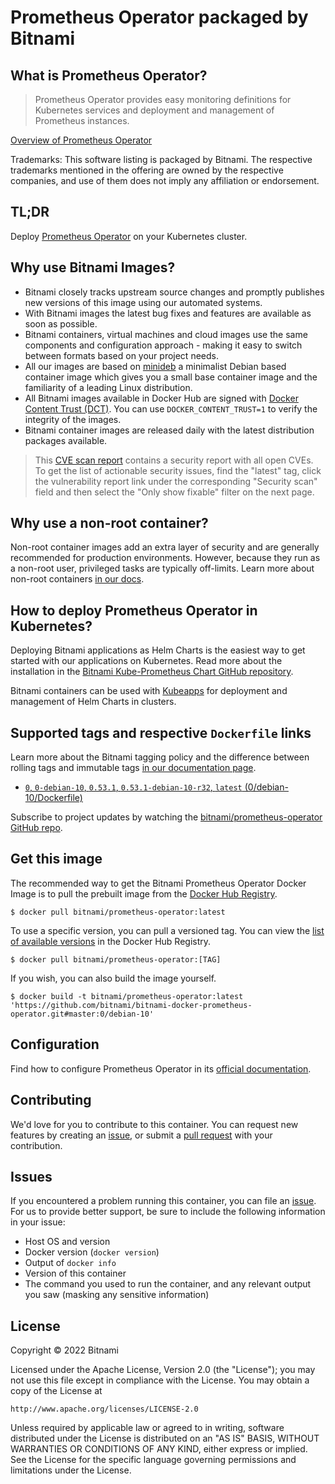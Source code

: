 # Prometheus Operator packaged by Bitnami

## What is Prometheus Operator?

> Prometheus Operator provides easy monitoring definitions for Kubernetes services and deployment and management of Prometheus instances.

[Overview of Prometheus Operator](https://github.com/coreos/prometheus-operator)

Trademarks: This software listing is packaged by Bitnami. The respective trademarks mentioned in the offering are owned by the respective companies, and use of them does not imply any affiliation or endorsement.

## TL;DR

Deploy [Prometheus Operator](https://github.com/coreos/prometheus-operator/tree/master/Documentation) on your Kubernetes cluster.

## Why use Bitnami Images?

* Bitnami closely tracks upstream source changes and promptly publishes new versions of this image using our automated systems.
* With Bitnami images the latest bug fixes and features are available as soon as possible.
* Bitnami containers, virtual machines and cloud images use the same components and configuration approach - making it easy to switch between formats based on your project needs.
* All our images are based on [minideb](https://github.com/bitnami/minideb) a minimalist Debian based container image which gives you a small base container image and the familiarity of a leading Linux distribution.
* All Bitnami images available in Docker Hub are signed with [Docker Content Trust (DCT)](https://docs.docker.com/engine/security/trust/content_trust/). You can use `DOCKER_CONTENT_TRUST=1` to verify the integrity of the images.
* Bitnami container images are released daily with the latest distribution packages available.


> This [CVE scan report](https://quay.io/repository/bitnami/prometheus-operator?tab=tags) contains a security report with all open CVEs. To get the list of actionable security issues, find the "latest" tag, click the vulnerability report link under the corresponding "Security scan" field and then select the "Only show fixable" filter on the next page.

## Why use a non-root container?

Non-root container images add an extra layer of security and are generally recommended for production environments. However, because they run as a non-root user, privileged tasks are typically off-limits. Learn more about non-root containers [in our docs](https://docs.bitnami.com/tutorials/work-with-non-root-containers/).

## How to deploy Prometheus Operator in Kubernetes?

Deploying Bitnami applications as Helm Charts is the easiest way to get started with our applications on Kubernetes. Read more about the installation in the [Bitnami Kube-Prometheus Chart GitHub repository](https://github.com/bitnami/charts/tree/master/bitnami/kube-prometheus).

Bitnami containers can be used with [Kubeapps](https://kubeapps.com/) for deployment and management of Helm Charts in clusters.

## Supported tags and respective `Dockerfile` links

Learn more about the Bitnami tagging policy and the difference between rolling tags and immutable tags [in our documentation page](https://docs.bitnami.com/tutorials/understand-rolling-tags-containers/).


* [`0`, `0-debian-10`, `0.53.1`, `0.53.1-debian-10-r32`, `latest` (0/debian-10/Dockerfile)](https://github.com/bitnami/bitnami-docker-prometheus-operator/blob/0.53.1-debian-10-r32/0/debian-10/Dockerfile)

Subscribe to project updates by watching the [bitnami/prometheus-operator GitHub repo](https://github.com/bitnami/bitnami-docker-prometheus-operator).

## Get this image

The recommended way to get the Bitnami Prometheus Operator Docker Image is to pull the prebuilt image from the [Docker Hub Registry](https://hub.docker.com/r/bitnami/prometheus-operator).

```console
$ docker pull bitnami/prometheus-operator:latest
```

To use a specific version, you can pull a versioned tag. You can view the [list of available versions](https://hub.docker.com/r/bitnami/prometheus-operator/tags/) in the Docker Hub Registry.

```console
$ docker pull bitnami/prometheus-operator:[TAG]
```

If you wish, you can also build the image yourself.

```console
$ docker build -t bitnami/prometheus-operator:latest 'https://github.com/bitnami/bitnami-docker-prometheus-operator.git#master:0/debian-10'
```

## Configuration

Find how to configure Prometheus Operator in its [official documentation](https://github.com/coreos/prometheus-operator/tree/master/Documentation).

## Contributing

We'd love for you to contribute to this container. You can request new features by creating an [issue](https://github.com/bitnami/bitnami-docker-prometheus-operator/issues), or submit a [pull request](https://github.com/bitnami/bitnami-docker-prometheus-operator/pulls) with your contribution.

## Issues

If you encountered a problem running this container, you can file an [issue](https://github.com/bitnami/bitnami-docker-prometheus-operator/issues/new). For us to provide better support, be sure to include the following information in your issue:

- Host OS and version
- Docker version (`docker version`)
- Output of `docker info`
- Version of this container
- The command you used to run the container, and any relevant output you saw (masking any sensitive information)

## License
Copyright &copy; 2022 Bitnami

Licensed under the Apache License, Version 2.0 (the "License");
you may not use this file except in compliance with the License.
You may obtain a copy of the License at

    http://www.apache.org/licenses/LICENSE-2.0

Unless required by applicable law or agreed to in writing, software
distributed under the License is distributed on an "AS IS" BASIS,
WITHOUT WARRANTIES OR CONDITIONS OF ANY KIND, either express or implied.
See the License for the specific language governing permissions and
limitations under the License.
